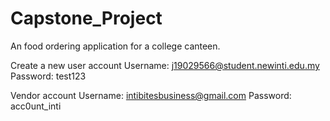 # Capstone_Project
An food ordering application for a college canteen.

Create a new user account
Username: j19029566@student.newinti.edu.my
Password: test123

Vendor account
Username: intibitesbusiness@gmail.com
Password: acc0unt_inti
